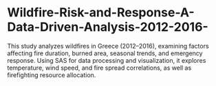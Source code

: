 # Wildfire-Risk-and-Response-A-Data-Driven-Analysis-2012-2016-
This study analyzes wildfires in Greece (2012–2016), examining factors affecting fire duration, burned area, seasonal trends, and emergency response. Using SAS for data processing and visualization, it explores temperature, wind speed, and fire spread correlations, as well as firefighting resource allocation.
